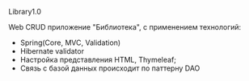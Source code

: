 Library1.0

Web CRUD приложение "Библиотека", с применением технологий:

- Spring(Core, MVC, Validation)
- Hibernate validator
- Настройка представления HTML, Thymeleaf;
- Связь с базой данных происходит по паттерну DAO
